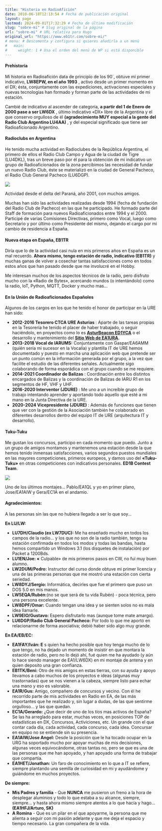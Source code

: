 ```yaml
---
title: "Historia en RadioAfición"
date: 2010-06-18T12:13:54 # Fecha de publicación original
layout: page
lastmod: 2024-09-01T17:32:29 # Fecha de última modificación
slug: "sobre-mi" # Slug original de la página
url: "sobre-mi" # URL relativa para Hugo
original_url: "https://www.eb1tr.com/sobre-mi/"
# menu: # Descomenta y configura si quieres añadirla a un menú
#   main:
#     weight: 1 # Usa el orden del menú de WP si está disponible
---
```


#### Prehistoria

Mi historia en Radioafición data de principio de los 90´, obtuve mi primer indicativo, **LW8EPW, en el año 1993** , activo desde un primer momento en el DX; ésta, conjuntamente con las expediciones, activaciones especiales y nuevas tecnologías han formado y forman parte de las actividades de mi estación.

Cambié de indicativo al ascender de categoría, **a partir del 1 de Enero de 2000 pase a ser LW6DX** , último indicativo «DX» libre de la Argentina y el que conservo orgulloso de él **(agradecimiento MUY especial a la gente del Radio Club Argentino LU4AA)** , y del especial significado que tiene ser Radioaficionado Argentino.

#### Radioclubs en Argentina

He tenido mucha actividad en Radioclubes de la República Argentina, el primero de ellos el Radio Club Campo y Agua de la ciudad de Tigre (LU4DKL), tras un breve paso por él para la obtención de mi indicativo un grupo de Radioaficionados de la zona percibimos las necesidad de fundar un nuevo Radio Club, éste se materializó en la ciudad de General Pacheco, el Radio Club General Pacheco (LU6DGP).

![](https://www.eb1tr.com/wp-content/uploads/2022/01/148659_158413117533987_4984160_n.jpg)

Actividad desde el delta del Paraná, año 2001, con muchos amigos.

Muchas han sido las actividades realizadas desde 1994 (fecha de fundación del Radio Club de Pacheco) en las que he participado. He formado parte del Staff de formación para nuevos Radioaficionados entre 1994 y el 2000. Participé de varias Comisiones Directivas, primero como Vocal, luego como Secretario y por último como Presidente del mismo, dejando el cargo por mi cambio de residencia a España.

#### Nueva etapa en España, EB1TR

Diría que lo de la actividad casi nula en mis primeros años en España es un mal recuerdo. **Ahora mismo, tengo estación de radio, indicativo (EB1TR)** y muchas ganas de volver a cosechar tantas satisfacciones como en todos estos años que han pasado desde que me involucré en el Hobby.

Me interesan muchos de los aspectos técnicos de la radio, pero disfruto mucho con la «Radio de Bytes», acercando mundos (o intentándolo) como la radio, IoT, Python, MQTT, Docker y mucho mas…

#### En la Unión de Radioaficionados Españoles

Algunos de los cargos en los que he tenido el honor de participar en la URE han sido:

  * **2012-2016 Tesorero CTCA URE Asturias** : Aparte de las tareas propias en la Tesorería he tenido el placer de haber trabajado, o seguir haciéndolo, en proyectos como lo es **[AsturBeacon ED1YCA](http://www.ea1ura.com/index.php/estaciones-desatendidas-asturias/baliza-asturbeacon)** o el desarrollo y mantenimiento del [**Sitio Web de EA1URA**](http://ea1ura.com)**.**
  * **2013-2018 Vocal de IARUMS:** Conjuntamente con Gaspar/EA6AMM (quién sería mi sucesor en la Vocalía) y plantilla IT de URE hemos documentado y puesto en marcha una aplicación web que pretende ser un punto común en la información generada por el grupo, a la vez que facilite el estudio de las diferentes señales. Actualmente sigo colaborando de forma esporádica con el grupo cuando se me requiere.
  * **2014-2021 Coordinador de Balizas** : Coordinación entre los distintos encargados de Balizas y la coordinación de Balizas de IARU R1 en los segmentos de HF, VHF y UHF.
  * **2016-2020 Interventor (JDURE)** : Me uno a un increíble grupo de trabajo intentando aprender y aportando todo aquello que esté a mi mano en la Junta Directiva de la URE.
  * **2020-2024 Vicepresidente (JDURE)** : Además de funciones que tienen que ver con la gestión de la Asociación también he colaborado en diferentes desarrollos dentro del equipo IT de URE (arquitectura IT y desarrollo).



#### Tuku-Tuku

Me gustan los concursos, participo en cada momento que puedo. Junto a un grupo de amigos montamos y mantenemos una estación desde la que hemos tenido inmensas satisfacciones, varios segundos puestos mundiales en las mayores competiciones, primeros europeos, y damos uso del **«Tuku-Tuku»** en otras competiciones con indicativos personales. **ED1B Contest Team**.

![](https://www.eb1tr.com/wp-content/uploads/2022/01/103947678_2868084559984004_9125507472691289189_n-e1641076658892.jpg)

Uno de los últimos montajes… Pablo/EA1QL y yo en primer plano, Jose/EA1AIW y Gera/EC1A en el andamio.

#### Agradecimientos:

A las personas sin las que no hubiera llegado a ser lo que soy…

**En LU/LW:**

  * **LU7DH/Claudio (ex LW7DUC):** Me ha enseñado mucho en todos los campos de la radio… y los que no son de la radio también, tengo su estación confirmada en todos los modos y todas las bandas, hasta hemos compartido un Windows 3.1 (los disquetes de instalación) por Packet a 1200Bds.
  * **LU1EN/Joe: «** Culpable» de mis primeros pasos en CW, no fuí muy buen alumno.
  * **LW2DUM/Pedro:** Instructor del curso donde obtuve mi primer licencia y una de las primeras personas que me mostró una estación con cierta seriedad.
  * **LW8DYJ/Sergio:** Informática, decirles que fue el primero que puso un DOS 5.0 en mis manos.
  * **LW5EQA/Rubén:**(no se que será de tu vida Rubén) - poca técnica, pero una persona excelente.
  * **LW8DPF/Omar:** Cuando tengan una idea y se sienten solos no es mala idea llamarle.
  * **LW9EIO/Gustavo:** Espero disfrutarlo mas (aunque tome mate amargo).
  * **LU6DGP/Radio Club General Pacheco:** Por todo lo que me aportó en relacionarme de forma asociativa; debió haber sido algo muy grande.



**En EA/EB/EC:**

  * **EA1FAY/Iván: E** s quien ha hecho posible que hoy tenga mucho de lo que tengo, no ha dejado un momento de insistir en que montara la estación de radio, pero no lo dejó ahí, fué quien me ha ayudado (y aún lo hace siendo manager de EA1/LW6DX) en mi montaje de antena y en quien deposito una gran confianza.
  * **EB1TK/Beni:** Otro de mis amigos en estas tierras, con su ayuda y apoyo llevamos a cabo muchos de los proyectos e ideas (algunas muy trastornadas) que se nos vienen a la cabeza, siempre listo para echar una mano y eso es valorable.
  * **EA1R/Gus:** Amigo, compañero de concursos y vecino. Con él he recorrido parte de mis actividades en Radio en EA, de las más importantes que he realizado y, sin lugar a dudas, de las que sentirme orgulloso… y las que quedan.
  * **EC1A/Gerardo:** ¿Que decir de uno de los tíos mas activos de España? Se las ha arreglado para estar, muchas veces, en posiciones TOP de estadísticas en DX, Concursos, Activiciones, etc. Un grande con el que contar cada día, cada actividad, cada concurso, cada idea. Concursar en equipo no se entiende sin su presencia.
  * **EA1AIW/Jose Angel:** Desde la posición que le ha tocado ocupar en la URG ha soportado mucho por apoyar muchas de mis decisiones, algunas veces equivocándome, otras tantas no, pero se que es una de las personas que me han apoyado, y han apoyado una forma de trabajar que compartía.
  * **EA1HET/Jonathan:** Un faro de conocimiento en lo que a IT se refiere, siempre plantando una semilla de curiosidad en mi y ayudándome y guiándome en muchos proyectos.



**De siempre:**

  * **Mis Padres y familia** - Que **NUNCA** me pusieron un freno a la hora de desplegar aluminios y todo lo que estaba a su alcance, siempre, siempre… y hasta ahora mismo siempre atentos a lo que hacía y hago… **(EA1HFJ/Arturo, SK)**
  * **A Romina** - Que es un pilar en el que apoyarme, la persona que me alienta a seguir con mi pasión adelante y que me deja el espacio y tiempo necesario. La gran compañera de la vida.


